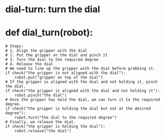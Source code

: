 # dial-turn: turn the dial
# def dial_turn(robot):
    # Steps:
    # 1. Align the gripper with the dial
    # 2. Put the gripper on the dial and pinch it
    # 3. Turn the dial to the required degree
    # 4. Release the dial
    # We need to line up the gripper with the dial before grabbing it.
    if check("the gripper is not aligned with the dial"):
        robot.put("gripper on top of the dial")
    # If the gripper is aligned with the dial and not holding it, pinch the dial.
    if check("the gripper is aligned with the dial and not holding it"):
        robot.pinch("the dial")
    # Once the gripper has held the dial, we can turn it to the required degree.
    if check("the gripper is holding the dial but not at the desired degree"):
        robot.turn("the dial to the required degree")
    # Finally, we release the dial.
    if check("the gripper is holding the dial"):
        robot.release("the dial")